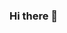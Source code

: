 ### Hi there 👋

<!--
**arnab132/arnab132** is a ✨ _special_ ✨ repository because its `README.md` (this file) appears on your GitHub profile.

Here are some ideas to get you started:

- 🔭 I’m currently working on Machine Learning
- 🌱 I’m currently learning Artificial Intelligence
- 👯 I’m looking to collaborate on common interest
- 💬 Brainstorm with me over tech, algorithms, career, and music
- 📫 How to reach me: Linkedin
- 😄 Pronouns: Programmer
-->
